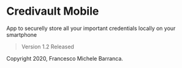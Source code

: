 # Credivault Mobile

App to securelly store all your important credentials locally on your smartphone

> Version 1.2 Released

Copyright 2020, Francesco Michele Barranca.
